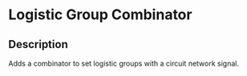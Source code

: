 # Logistic Group Combinator

## Description

Adds a combinator to set logistic groups with a circuit network signal.
